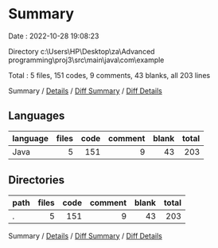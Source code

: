 # Summary

Date : 2022-10-28 19:08:23

Directory c:\\Users\\HP\\Desktop\\za\\Advanced programming\\proj3\\src\\main\\java\\com\\example

Total : 5 files,  151 codes, 9 comments, 43 blanks, all 203 lines

Summary / [Details](details.md) / [Diff Summary](diff.md) / [Diff Details](diff-details.md)

## Languages
| language | files | code | comment | blank | total |
| :--- | ---: | ---: | ---: | ---: | ---: |
| Java | 5 | 151 | 9 | 43 | 203 |

## Directories
| path | files | code | comment | blank | total |
| :--- | ---: | ---: | ---: | ---: | ---: |
| . | 5 | 151 | 9 | 43 | 203 |

Summary / [Details](details.md) / [Diff Summary](diff.md) / [Diff Details](diff-details.md)